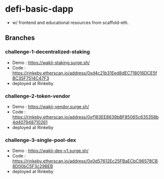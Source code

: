 # defi-basic-dapp
- w/ frontend and educational resources from scaffold-eth.


## Branches
### challenge-1-decentralized-staking
- Demo : https://wakii-staking.surge.sh/
- Code : https://rinkeby.etherscan.io/address/0xd4c21b31Eed8dEC718016DCE5fBC35F7514C47F3
- deployed at Rinkeby

### challenge-2-token-vendor
- Demo : https://wakii-vendor.surge.sh/
- Code : https://rinkeby.etherscan.io/address/0xf163EE8639bBF85065c635358b4d407948710261
- deployed at Rinkeby 

### challenge-3-single-pool-dex
- Demo : https://wakii-dex-v1.surge.sh/
- Code : https://rinkeby.etherscan.io/address/0x0d57612Ec25FBaECbC96578CB8D00bC5F3c29BEB
- deployed at Rinkeby
